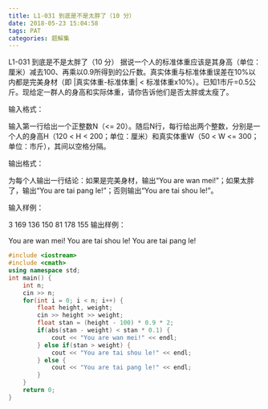 ```yaml
---
title: L1-031 到底是不是太胖了（10 分）
date: 2018-05-23 15:04:58
tags: PAT
categories: 题解集
---
```


L1-031 到底是不是太胖了（10 分）
据说一个人的标准体重应该是其身高（单位：厘米）减去100、再乘以0.9所得到的公斤数。真实体重与标准体重误差在10%以内都是完美身材（即 |真实体重-标准体重| < 标准体重x10%）。已知1市斤=0.5公斤。现给定一群人的身高和实际体重，请你告诉他们是否太胖或太瘦了。

输入格式：

输入第一行给出一个正整数N（<= 20）。随后N行，每行给出两个整数，分别是一个人的身高H（120 < H < 200；单位：厘米）和真实体重W（50 < W <= 300；单位：市斤），其间以空格分隔。

输出格式：

为每个人输出一行结论：如果是完美身材，输出“You are wan mei!”；如果太胖了，输出“You are tai pang le!”；否则输出“You are tai shou le!”。

输入样例：

3
169 136
150 81
178 155
输出样例：

You are wan mei!
You are tai shou le!
You are tai pang le!

```cpp
#include <iostream>
#include <cmath>
using namespace std;
int main() {
	int n;
	cin >> n;
	for(int i = 0; i < n; i++) {
		float height, weight;
		cin >> height >> weight;
		float stan = (height - 100) * 0.9 * 2;
		if(abs(stan - weight) < stan * 0.1) {
			cout << "You are wan mei!" << endl;
		} else if(stan > weight) {
			cout << "You are tai shou le!" << endl;
		} else {
			cout << "You are tai pang le!" << endl;
		}
	}
	return 0;
}
```